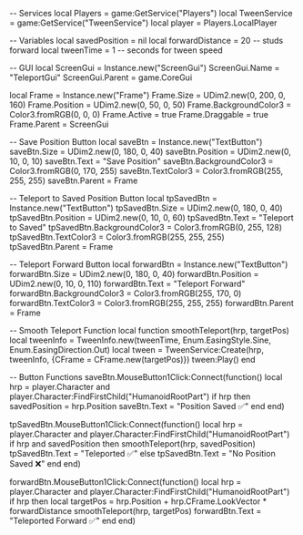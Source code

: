 
-- Services
local Players = game:GetService("Players")
local TweenService = game:GetService("TweenService")
local player = Players.LocalPlayer

-- Variables
local savedPosition = nil
local forwardDistance = 20 -- studs forward
local tweenTime = 1 -- seconds for tween speed

-- GUI
local ScreenGui = Instance.new("ScreenGui")
ScreenGui.Name = "TeleportGui"
ScreenGui.Parent = game.CoreGui

local Frame = Instance.new("Frame")
Frame.Size = UDim2.new(0, 200, 0, 160)
Frame.Position = UDim2.new(0, 50, 0, 50)
Frame.BackgroundColor3 = Color3.fromRGB(0, 0, 0)
Frame.Active = true
Frame.Draggable = true
Frame.Parent = ScreenGui

-- Save Position Button
local saveBtn = Instance.new("TextButton")
saveBtn.Size = UDim2.new(0, 180, 0, 40)
saveBtn.Position = UDim2.new(0, 10, 0, 10)
saveBtn.Text = "Save Position"
saveBtn.BackgroundColor3 = Color3.fromRGB(0, 170, 255)
saveBtn.TextColor3 = Color3.fromRGB(255, 255, 255)
saveBtn.Parent = Frame

-- Teleport to Saved Position Button
local tpSavedBtn = Instance.new("TextButton")
tpSavedBtn.Size = UDim2.new(0, 180, 0, 40)
tpSavedBtn.Position = UDim2.new(0, 10, 0, 60)
tpSavedBtn.Text = "Teleport to Saved"
tpSavedBtn.BackgroundColor3 = Color3.fromRGB(0, 255, 128)
tpSavedBtn.TextColor3 = Color3.fromRGB(255, 255, 255)
tpSavedBtn.Parent = Frame

-- Teleport Forward Button
local forwardBtn = Instance.new("TextButton")
forwardBtn.Size = UDim2.new(0, 180, 0, 40)
forwardBtn.Position = UDim2.new(0, 10, 0, 110)
forwardBtn.Text = "Teleport Forward"
forwardBtn.BackgroundColor3 = Color3.fromRGB(255, 170, 0)
forwardBtn.TextColor3 = Color3.fromRGB(255, 255, 255)
forwardBtn.Parent = Frame

-- Smooth Teleport Function
local function smoothTeleport(hrp, targetPos)
    local tweenInfo = TweenInfo.new(tweenTime, Enum.EasingStyle.Sine, Enum.EasingDirection.Out)
    local tween = TweenService:Create(hrp, tweenInfo, {CFrame = CFrame.new(targetPos)})
    tween:Play()
end

-- Button Functions
saveBtn.MouseButton1Click:Connect(function()
    local hrp = player.Character and player.Character:FindFirstChild("HumanoidRootPart")
    if hrp then
        savedPosition = hrp.Position
        saveBtn.Text = "Position Saved ✅"
    end
end)

tpSavedBtn.MouseButton1Click:Connect(function()
    local hrp = player.Character and player.Character:FindFirstChild("HumanoidRootPart")
    if hrp and savedPosition then
        smoothTeleport(hrp, savedPosition)
        tpSavedBtn.Text = "Teleported ✅"
    else
        tpSavedBtn.Text = "No Position Saved ❌"
    end
end)

forwardBtn.MouseButton1Click:Connect(function()
    local hrp = player.Character and player.Character:FindFirstChild("HumanoidRootPart")
    if hrp then
        local targetPos = hrp.Position + hrp.CFrame.LookVector * forwardDistance
        smoothTeleport(hrp, targetPos)
        forwardBtn.Text = "Teleported Forward ✅"
    end
end)
